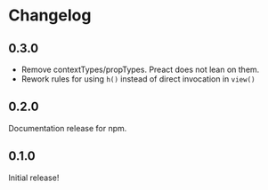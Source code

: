 # Changelog

## 0.3.0

- Remove contextTypes/propTypes. Preact does not lean on them.
- Rework rules for using `h()` instead of direct invocation in `view()`

## 0.2.0

Documentation release for npm.

## 0.1.0

Initial release!
